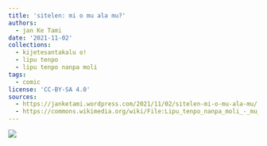 ```yaml
---
title: 'sitelen: mi o mu ala mu?'
authors:
  - jan Ke Tami
date: '2021-11-02'
collections:
  - kijetesantakalu o!
  - lipu tenpo
  - lipu tenpo nanpa moli
tags:
  - comic
license: 'CC-BY-SA 4.0'
sources:
  - https://janketami.wordpress.com/2021/11/02/sitelen-mi-o-mu-ala-mu/
  - https://commons.wikimedia.org/wiki/File:Lipu_tenpo_nanpa_moli_-_mu_ala_mu.png
---
```


![](https://upload.wikimedia.org/wikipedia/commons/f/f5/Lipu_tenpo_nanpa_moli_-_mu_ala_mu.png)